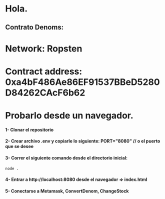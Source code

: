 # Hola. 
## Contrato Denoms: 
# Network: Ropsten 
# Contract address: 0xa4bF486Ae86EF91537BBeD5280D84262CAcF6b62

# Probarlo desde un navegador. 
#### 1- Clonar el repositorio 
#### 2- Crear archivo .env  y copiarle lo siguiente: PORT="8080" // o el puerto que se desee
#### 3- Correr el siguiente comando desde el directorio inicial:
  `node .`

#### 4- Entrar a http://localhost:8080 desde el navegador => index.html
#### 5- Conectarse a Metamask, ConvertDenom, ChangeStock
